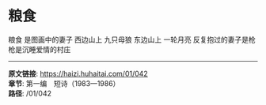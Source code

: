 # 粮食

粮食
是图画中的妻子
西边山上
九只母狼
东边山上
一轮月亮
反复抱过的妻子是枪
枪是沉睡爱情的村庄

---

**原文链接**: https://haizi.huhaitai.com/01/042  
**章节**: 第一编　短诗（1983—1986）  
**路径**: /01/042
